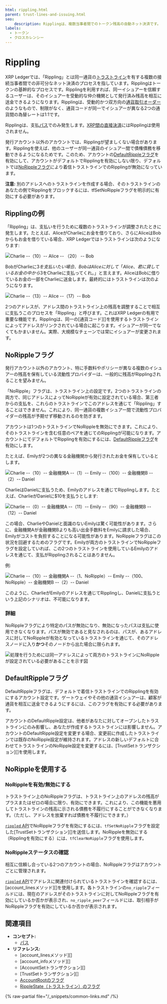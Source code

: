 ```yaml
---
html: rippling.html
parent: trust-lines-and-issuing.html
seo:
    description: Ripplingは、複数当事者間でのトークン残高の自動ネット決済です。
labels:
  - トークン
  - クロスカレンシー
---
```

# Rippling

XRP Ledgerでは、「Rippling」とは同一通貨の[トラストライン](index.md)を有する複数の接続当事者間での非可分なネット決済のプロセスを指しています。Ripplingはトークンの基幹的なプロセスです。Ripplingを利用すれば、同一イシュアーを信頼するユーザーは、そのイシュアーを受動的な仲介機関として発行済み残高を相互に送金できるようになります。Ripplingは、受動的かつ双方向の[通貨取引オーダー](../decentralized-exchange/offers.md)のようなもので、制限がなく、通貨コードが同一でイシュアーが異なる2つの通貨間の為替レートは1:1です。

Ripplingは、支払[パス](paths.md)でのみ発生します。[XRP間の直接決済](../../payment-types/direct-xrp-payments.md)にはRipplingは使用されません。

発行アカウント以外のアカウントでは、Ripplingが望ましくない場合があります。Ripplingを使えば、他のユーザーが同一通貨のイシュアー間で債権債務を移動できるようになるためです。このため、アカウントの[DefaultRippleフラグ](#defaultrippleフラグ)を有効にして、アカウントがデフォルトでRipplingを有効にしない限り、デフォルトでは[NoRippleフラグ](#norippleフラグ)により着信トラストラインでのRipplingが無効になっています。

**注意:** 別のアドレスへのトラストラインを作成する場合、そのトラストラインのあなたの側でRipplingをブロックするには、tfSetNoRippleフラグを明示的に有効にする必要があります。

## Ripplingの例

「Rippling」は、支払いを行うために複数のトラストラインが調整されたときに発生します。たとえば、AliceがCharlieにお金を借りており、さらにAliceはBobからもお金を借りている場合、XRP Ledgerではトラストラインは次のようになります:

![Charlie --（$10）-- Alice -- （$20） -- Bob](/img/noripple-01.png)

BobがCharlieに$3を支払いたい場合、BobはAliceに対して「Alice、君に貸しているお金の中から$3をCharlieに支払ってくれ。」と言えます。AliceはBobに借りているお金の一部をCharlieに送金します。最終的にはトラストラインは次のようになります。

![Charlie --（$13）-- Alice --（$17）-- Bob](/img/noripple-02.png)

2つのアドレスが、アドレス間のトラストライン上の残高を調整することで相互に支払うこのプロセスを「Rippling」と呼びます。これはXRP Ledgerの有用で重要な機能です。Ripplingは、同一の[通貨コード][]を使用するトラストラインによってアドレスがリンクされている場合に起こります。イシュアーが同一でなくてもかまいません。実際、大規模なチェーンでは常にイシュアーが変更されます。

## NoRippleフラグ

発行アカウント以外のアカウント、特に手数料やポリシーが異なる複数のイシュアーの残高を保有している流動性プロバイダーは、一般的に残高がRipplingされることを望みません。

「NoRipple」フラグは、トラストライン上の設定です。2つのトラストラインの両方で、同じアドレスによってNoRippleが有効に設定されている場合、第三者からの支払を、これらのトラストラインでこのアドレスを通じて「Rippling」することはできません。これにより、同一通貨の複数イシュアー間で流動性プロバイダーの残高が予期せず移動されるのを防ぎます。

アカウントは1つのトラストラインでNoRippleを無効にできます。これにより、そのトラストラインを含む任意のペアを通じてのRipplingが可能になります。アカウントにてデフォルトでRipplingを有効にするには、[DefaultRippleフラグ](#defaultrippleフラグ)を有効にします。

たとえば、Emilyが2つの異なる金融機関から発行されたお金を保有しているとします。

![Charlie --（$10）-- 金融機関A --（$1）-- Emily --（$100）-- 金融機関B --（$2）-- Daniel](/img/noripple-03.png)

CharlieはDanielに支払うため、Emilyのアドレスを通じてRipplingします。たとえば、CharlieがDanielに$10を支払うとします:

![Charlie --（$0）-- 金融機関A --（$11）-- Emily --（$90）-- 金融機関B --（$12）-- Daniel](/img/noripple-04.png)

この場合、CharlieやDanielと面識のないEmilyは驚く可能性があります。さらに、金融機関Aが金融機関Bよりも高い出金手数料をEmilyに請求した場合、Emilyがコストを負担することになる可能性があります。NoRippleフラグはこの状況を回避するためのフラグです。Emilyが両方のトラストラインでNoRippleフラグを設定していれば、この2つのトラストラインを使用しているEmilyのアドレスを通じて、支払がRipplingされることはありません。

例:

![Charlie --（$10）-- 金融機関A --（$1、NoRipple）-- Emily --（$100、NoRipple）-- 金融機関B --（$2）-- Daniel](/img/noripple-05.png)

このように、CharlieがEmilyのアドレスを通じてRipplingし、Danielに支払うという上記のシナリオは、不可能になります。

### 詳細

NoRippleフラグにより特定のパスが無効になり、無効になったパスは支払に使用できなくなります。パスが無効であると見なされるのは、パスが、あるアドレスに対してNoRippleが有効となっているトラストラインを通じて、そのアドレスノードに入り**かつ**そのノードから出た場合に限られます。

![処理を行うためには同一アドレスによって両方のトラストラインにNoRippleが設定されている必要があることを示す図](/img/noripple-06.png)


## DefaultRippleフラグ

DefaultRippleフラグは、デフォルトで着信トラストラインでのRipplingを有効にするアカウント設定です。ゲートウェイやその他の通貨イシュアーは、顧客が通貨を相互に送金できるようにするには、このフラグを有効にする必要があります。

アカウントのDefaultRipple設定は、他者があなたに対してオープンしたトラストラインにのみ影響し、あなたが作成するトラストラインには影響しません。アカウントのDefaultRipple設定を変更する場合、変更前に作成したトラストラインでは既存のNoRipple設定が維持されます。アドレスの新しいデフォルトに合わせてトラストラインのNoRipple設定を変更するには、[TrustSetトランザクション][]を使用します。


## NoRippleを使用する
<!--{# TODO: move these things into their own tutorials #}-->

### NoRippleを有効/無効にする

トラストライン上のNoRippleフラグは、トラストライン上のアドレスの残高がプラスまたはゼロの場合に限り、有効にできます。これにより、この機能を悪用してトラストラインの残高に示される債務を不履行にすることができなくなります。（ただし、アドレスを放棄すれば債務を不履行にできます。）

[`rippled` API](../../../references/http-websocket-apis/index.md)でNoRippleフラグを有効にするには、`tfSetNoRipple`フラグを設定した[TrustSetトランザクション][]を送信します。NoRippleを無効にする（Ripplingを有効にする）には、`tfClearNoRipple`フラグを使用します。


### NoRippleステータスの確認

相互に信頼し合っている2つのアカウントの場合、NoRippleフラグはアカウントごとに管理されます。

[`rippled` API](../../../references/http-websocket-apis/index.md)でアドレスに関連付けられているトラストラインを確認するには、[account_linesメソッド][]を使用します。各トラストラインの`no_ripple`フィールドには、現在のアドレスがそのトラストラインに対してNoRippleフラグを有効にしているか否かが表示され、`no_ripple_peer`フィールドには、取引相手がNoRippleフラグを有効にしているか否かが表示されます。


## 関連項目

- **コンセプト:**
  - [パス](paths.md)
- **リファレンス:**
  - [account_linesメソッド][]
  - [account_infoメソッド][]
  - [AccountSetトランザクション][]
  - [TrustSetトランザクション][]
  - [AccountRootのフラグ](../../../references/protocol/ledger-data/ledger-entry-types/accountroot.md#accountrootのフラグ)
  - [RippleState（トラストライン）のフラグ](../../../references/protocol/ledger-data/ledger-entry-types/ripplestate.md#ripplestateのフラグ)

{% raw-partial file="/_snippets/common-links.md" /%}
